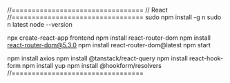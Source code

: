 //=================================
 // React
 //=================================
 sudo npm install -g n
 sudo n latest
 node --version

 npx create-react-app frontend
 npm install react-router-dom
 npm install react-router-dom@5.3.0
 npm install react-router-dom@latest
 npm start

 npm install axios
 npm install @tanstack/react-query
 npm install react-hook-form
 npm install yup
 npm install @hookform/resolvers
 //=================================
